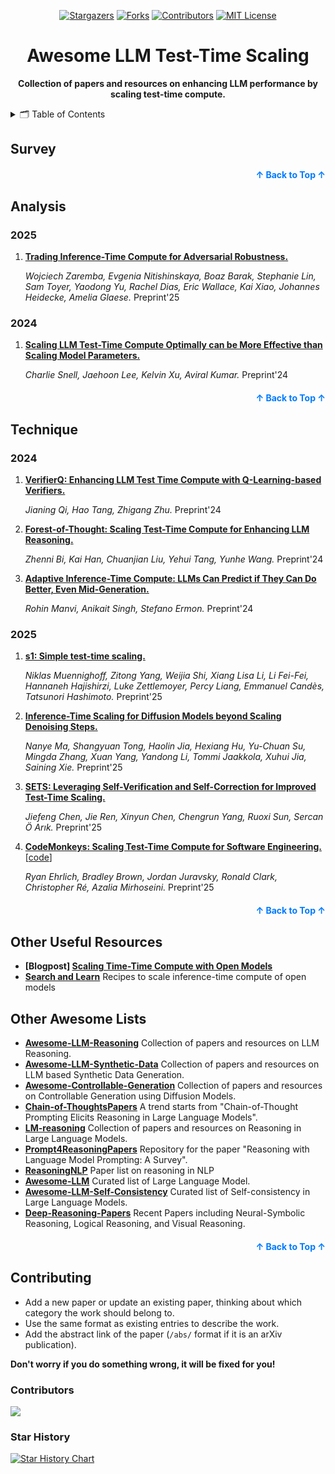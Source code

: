 <a name="readme-top"></a>

<div align="center">
  <a href="https://github.com/wasiahmad/Awesome-LLM-Test-Time-Scaling/stargazers"><img src="https://img.shields.io/github/stars/wasiahmad/Awesome-LLM-Test-Time-Scaling?style=for-the-badge" alt="Stargazers"></a>
  <a href="https://github.com/wasiahmad/Awesome-LLM-Test-Time-Scaling/network/members"><img src="https://img.shields.io/github/forks/wasiahmad/Awesome-LLM-Test-Time-Scaling?style=for-the-badge" alt="Forks"></a>
  <a href="https://github.com/wasiahmad/Awesome-LLM-Test-Time-Scaling/graphs/contributors"><img src="https://img.shields.io/github/contributors/wasiahmad/Awesome-LLM-Test-Time-Scaling?style=for-the-badge" alt="Contributors"></a>
  <a href="https://github.com/wasiahmad/Awesome-LLM-Test-Time-Scaling/blob/main/LICENSE"><img src="https://img.shields.io/github/license/wasiahmad/Awesome-LLM-Test-Time-Scaling?style=for-the-badge" alt="MIT License"></a>
</div>

<h1 align="center">Awesome LLM Test-Time Scaling</h1>

<p align="center">
    <b> Collection of papers and resources on enhancing LLM performance by scaling test-time compute.</b>
</p>

<details>
  <summary>🗂️ Table of Contents</summary>
  <ol>
    <li><a href="#survey">Survey</a></li>
    <li><a href="#analysis">Analysis</a></li>
    <li><a href="#technique">Technique</a></li>
    <li><a href="#other-useful-resources">Other Useful Resources</a></li>
    <li><a href="#other-awesome-lists">Other Awesome Lists</a></li>
    <li><a href="#contributing">Contributing</a></li>
  </ol>
</details>


## Survey


<p align="right" style="font-size: 14px; color: #555; margin-top: 20px;">
    <a href="#readme-top" style="text-decoration: none; color: #007bff; font-weight: bold;">
        ↑ Back to Top ↑
    </a>
</p>

## Analysis

### 2025

1. **[Trading Inference-Time Compute for Adversarial Robustness.](https://arxiv.org/abs/2501.18841)**

   *Wojciech Zaremba, Evgenia Nitishinskaya, Boaz Barak, Stephanie Lin, Sam Toyer, Yaodong Yu, Rachel Dias, Eric Wallace, Kai Xiao, Johannes Heidecke, Amelia Glaese.* Preprint'25

### 2024

1. **[Scaling LLM Test-Time Compute Optimally can be More Effective than Scaling Model Parameters.](https://arxiv.org/abs/2408.03314)**

    *Charlie Snell, Jaehoon Lee, Kelvin Xu, Aviral Kumar.* Preprint'24


<p align="right" style="font-size: 14px; color: #555; margin-top: 20px;">
    <a href="#readme-top" style="text-decoration: none; color: #007bff; font-weight: bold;">
        ↑ Back to Top ↑
    </a>
</p>


## Technique

### 2024

1. **[VerifierQ: Enhancing LLM Test Time Compute with Q-Learning-based Verifiers.](https://arxiv.org/abs/2410.08048)**

   *Jianing Qi, Hao Tang, Zhigang Zhu.* Preprint'24

1. **[Forest-of-Thought: Scaling Test-Time Compute for Enhancing LLM Reasoning.](https://arxiv.org/abs/2412.09078)**

   *Zhenni Bi, Kai Han, Chuanjian Liu, Yehui Tang, Yunhe Wang.* Preprint'24

1. **[Adaptive Inference-Time Compute: LLMs Can Predict if They Can Do Better, Even Mid-Generation.](https://arxiv.org/abs/2410.02725)**

   *Rohin Manvi, Anikait Singh, Stefano Ermon.* Preprint'24


### 2025

1. **[s1: Simple test-time scaling.](https://arxiv.org/abs/2501.19393)**

   *Niklas Muennighoff, Zitong Yang, Weijia Shi, Xiang Lisa Li, Li Fei-Fei, Hannaneh Hajishirzi, Luke Zettlemoyer, Percy Liang, Emmanuel Candès, Tatsunori Hashimoto.* Preprint'25

1. **[Inference-Time Scaling for Diffusion Models beyond Scaling Denoising Steps.](https://arxiv.org/abs/2501.09732)**

   *Nanye Ma, Shangyuan Tong, Haolin Jia, Hexiang Hu, Yu-Chuan Su, Mingda Zhang, Xuan Yang, Yandong Li, Tommi Jaakkola, Xuhui Jia, Saining Xie.* Preprint'25

1. **[SETS: Leveraging Self-Verification and Self-Correction for Improved Test-Time Scaling.](https://arxiv.org/abs/2501.19306)**
   
   *Jiefeng Chen, Jie Ren, Xinyun Chen, Chengrun Yang, Ruoxi Sun, Sercan Ö Arık.* Preprint'25

1. **[CodeMonkeys: Scaling Test-Time Compute for Software Engineering.](https://arxiv.org/abs/2501.14723)** [[code](https://github.com/ScalingIntelligence/codemonkeys)]

   *Ryan Ehrlich, Bradley Brown, Jordan Juravsky, Ronald Clark, Christopher Ré, Azalia Mirhoseini.* Preprint'25


<p align="right" style="font-size: 14px; color: #555; margin-top: 20px;">
    <a href="#readme-top" style="text-decoration: none; color: #007bff; font-weight: bold;">
        ↑ Back to Top ↑
    </a>
</p>


## Other Useful Resources

- **[Blogpost] [Scaling Time-Time Compute with Open Models](https://huggingface.co/spaces/HuggingFaceH4/blogpost-scaling-test-time-compute)**
- **[Search and Learn](https://github.com/huggingface/search-and-learn)** Recipes to scale inference-time compute of open models


## Other Awesome Lists

- **[Awesome-LLM-Reasoning](https://github.com/atfortes/Awesome-LLM-Reasoning)**  Collection of papers and resources on LLM Reasoning.
- **[Awesome-LLM-Synthetic-Data](https://github.com/wasiahmad/Awesome-LLM-Synthetic-Data)**  Collection of papers and resources on LLM based Synthetic Data Generation.
- **[Awesome-Controllable-Generation](https://github.com/atfortes/Awesome-Controllable-Generation)**  Collection of papers and resources on Controllable Generation using Diffusion Models.
- **[Chain-of-ThoughtsPapers](https://github.com/Timothyxxx/Chain-of-ThoughtsPapers)**  A trend starts from "Chain-of-Thought Prompting Elicits Reasoning in Large Language Models".
- **[LM-reasoning](https://github.com/jeffhj/LM-reasoning)**  Collection of papers and resources on Reasoning in Large Language Models.
- **[Prompt4ReasoningPapers](https://github.com/zjunlp/Prompt4ReasoningPapers)**  Repository for the paper "Reasoning with Language Model Prompting: A Survey".
- **[ReasoningNLP](https://github.com/FreedomIntelligence/ReasoningNLP)**  Paper list on reasoning in NLP
- **[Awesome-LLM](https://github.com/Hannibal046/Awesome-LLM)**  Curated list of Large Language Model.
- **[Awesome-LLM-Self-Consistency](https://github.com/SuperBruceJia/Awesome-LLM-Self-Consistency)**  Curated list of Self-consistency in Large Language Models.
- **[Deep-Reasoning-Papers](https://github.com/floodsung/Deep-Reasoning-Papers)**  Recent Papers including Neural-Symbolic Reasoning, Logical Reasoning, and Visual Reasoning.

<p align="right" style="font-size: 14px; color: #555; margin-top: 20px;">
    <a href="#readme-top" style="text-decoration: none; color: #007bff; font-weight: bold;">
        ↑ Back to Top ↑
    </a>
</p>


## Contributing

- Add a new paper or update an existing paper, thinking about which category the work should belong to.
- Use the same format as existing entries to describe the work.
- Add the abstract link of the paper (`/abs/` format if it is an arXiv publication).

**Don't worry if you do something wrong, it will be fixed for you!**

### Contributors

<a href="https://github.com/wasiahmad/Awesome-LLM-Test-Time-Scaling/graphs/contributors">
  <img src="https://contrib.rocks/image?repo=wasiahmad/Awesome-LLM-Test-Time-Scaling" />
</a>

### Star History

[![Star History Chart](https://api.star-history.com/svg?repos=atfortes/Awesome-LLM-Test-Time-Scaling&type=Timeline)](https://star-history.com/#atfortes/Awesome-LLM-Test-Time-Scaling&Timeline)

